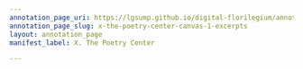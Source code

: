 ```yaml
---
annotation_page_uri: https://lgsump.github.io/digital-florilegium/annotations/x-the-poetry-center-canvas-1-excerpts.json
annotation_page_slug: x-the-poetry-center-canvas-1-excerpts
layout: annotation_page
manifest_label: X. The Poetry Center

---
```

